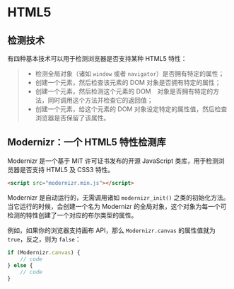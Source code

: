 # HTML5

## 检测技术

有四种基本技术可以用于检测浏览器是否支持某种 HTML5 特性：

> - 检测全局对象（诸如 `window` 或者 `navigator`）是否拥有特定的属性；
> - 创建一个元素，然后检查该元素的 DOM 对象是否拥有特定的属性；
> - 创建一个元素，然后检测这个元素的 DOM　对象是否拥有特定的方法，同时调用这个方法并检查它的返回值；
> - 创建一个元素，给这个元素的 DOM 对象设定特定的属性值，然后检查浏览器是否保留了该属性。

## Modernizr：一个 HTML5 特性检测库

Modernizr 是一个基于 MIT 许可证书发布的开源 JavaScript 类库，用于检测浏览器是否支持 HTML5 及 CSS3 特性。

```html
<script src="modernizr.min.js"></script>
```

Modernizr 是自动运行的，无需调用诸如 `modernizr_init()` 之类的初始化方法。当它运行的时候，会创建一个名为 Modernizr 的全局对象，这个对象为每一个可检测的特性创建了一个对应的布尔类型的属性。

例如，如果你的浏览器支持画布 API，那么 `Modernizr.canvas` 的属性值就为 `true`，反之，则为 `false`：

```javascript
if (Modernizr.canvas) {
    // code
} else {
    // code
}
```